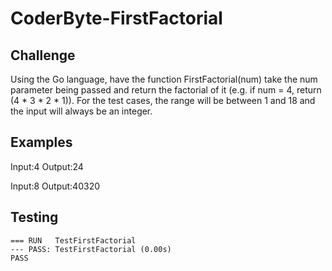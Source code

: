 # CoderByte-FirstFactorial
## Challenge
Using the Go language, have the function FirstFactorial(num) take the num parameter being passed and return the factorial of it (e.g. if num = 4, return (4 * 3 * 2 * 1)). For the test cases, the range will be between 1 and 18 and the input will always be an integer. 

## Examples
Input:4
Output:24


Input:8
Output:40320

## Testing
```
=== RUN   TestFirstFactorial
--- PASS: TestFirstFactorial (0.00s)
PASS
```
